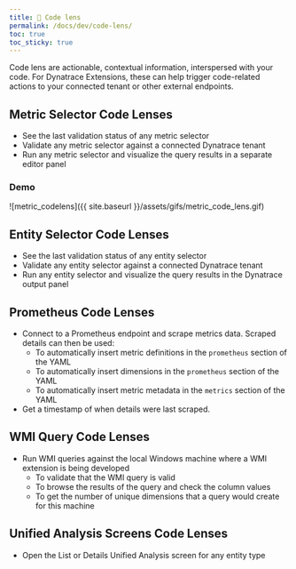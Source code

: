 ```yaml
---
title: 🔎 Code lens
permalink: /docs/dev/code-lens/
toc: true
toc_sticky: true
---
```


Code lens are actionable, contextual information, interspersed with your code.
For Dynatrace Extensions, these can help trigger code-related actions to your connected
tenant or other external endpoints.

## Metric Selector Code Lenses

- See the last validation status of any metric selector
- Validate any metric selector against a connected Dynatrace tenant
- Run any metric selector and visualize the query results in a separate editor panel

### Demo

![metric_codelens]({{ site.baseurl }}/assets/gifs/metric_code_lens.gif)

## Entity Selector Code Lenses

- See the last validation status of any entity selector
- Validate any entity selector against a connected Dynatrace tenant
- Run any entity selector and visualize the query results in the Dynatrace output panel

## Prometheus Code Lenses

- Connect to a Prometheus endpoint and scrape metrics data. Scraped details can then be used:
  - To automatically insert metric definitions in the `prometheus` section of the YAML
  - To automatically insert dimensions in the `prometheus` section of the YAML
  - To automatically insert metric metadata in the `metrics` section of the YAML
- Get a timestamp of when details were last scraped.

## WMI Query Code Lenses

- Run WMI queries against the local Windows machine where a WMI extension is being developed
  - To validate that the WMI query is valid
  - To browse the results of the query and check the column values
  - To get the number of unique dimensions that a query would create for this machine

## Unified Analysis Screens Code Lenses

- Open the List or Details Unified Analysis screen for any entity type